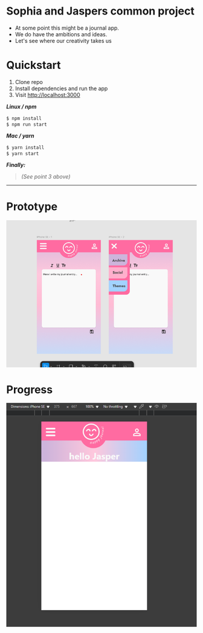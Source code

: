 # Sophia and Jaspers common project

* At some point this might be a journal app.
* We do have the ambitions and ideas.
* Let's see where our creativity takes us

# Quickstart

1. Clone repo
2. Install dependencies and run the app
3. Visit [http://localhost:3000](http://localhost:3000)

***Linux / npm***

```shell
$ npm install
$ npm run start
```
***Mac / yarn***

```shell
$ yarn install
$ yarn start
```

***Finally:*** 
> _(See point 3 above)_




---

# Prototype

![Prototype](image.png)

# Progress

![Progress](image-1.png)